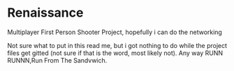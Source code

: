 # Renaissance
Multiplayer First Person Shooter Project, hopefully i can do the networking

Not sure what to put in this read me, but i got nothing to do while the project files get gitted (not sure if that is the word, most likely not). Any way 
RUNN RUNNN,Run From The Sandvwich.
